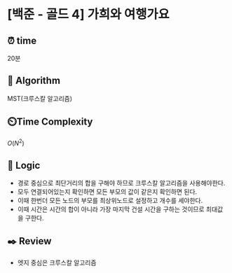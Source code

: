 # [백준 - 골드 4] 가희와 여행가요

## ⏰  **time**
20분

## :pushpin: **Algorithm**
MST(크루스칼 알고리즘)

## ⏲️**Time Complexity**
$O(N^2)$

## :round_pushpin: **Logic**
- 경로 중심으로 최단거리의 합을 구해야 하므로 크루스칼 알고리즘을 사용해야한다.
- 모두 연결되어있는지 확인하면 모든 부모의 값이 같은지 확인하면 된다.
- 이때 한번더 모든 노드의 부모를 최상위노드로 설정하고 개수를 세야한다.
- 이때 시간은 시간의 합이 아니라 가장 마지막 건설 시간을 구하는 것이므로 최대값을 구한다.

## :black_nib: **Review**
- 엣지 중심은 크루스칼 알고리즘